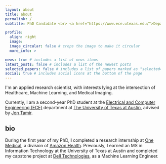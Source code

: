 ```yaml
---
layout: about
title: about
permalink: /
subtitle: PhD Candidate <br> <a href="https://www.ece.utexas.edu/">Department of Electrical and Computer Engineering, The University of Texas at Austin</a> 

profile:
  align: right
  image: 
  image_circular: false # crops the image to make it circular
  more_info: >

news: true # includes a list of news items
latest_posts: false # includes a list of the newest posts
selected_papers: false # includes a list of papers marked as "selected={true}"
social: true # includes social icons at the bottom of the page
---
```


I'm an applied research scientist, with interests lying at the intersection of Healthcare, Machine Learning, and Medical Imaging.

Currently, I am a second-year PhD student at the <a href="[https://users.ece.utexas.edu/~jtamir/](https://www.ece.utexas.edu/)">Electrical and Computer Engineering (ECE)</a> department at <a href="[https://users.ece.utexas.edu/~jtamir/](https://www.utexas.edu/)">The University of Texas at Austin</a>, advised by <a href="https://users.ece.utexas.edu/~jtamir/">Jon Tamir</a>.

## bio
During the first year of my PhD, I completed a research internship at <a href="https://www.onemedical.com/">One Medical</a>, a division of <a href="[https://www.onemedical.com/](https://health.amazon.com/)">Amazon Health</a>.
Previously, I earned an MS in Information Technology at the University of Texas at Austin and completed my capstone project at <a href="https://www.dell.com/en-us">Dell Technologies</a>, as a Machine Learning Engineer.
<br>
